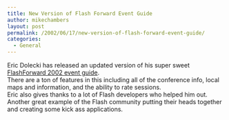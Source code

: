 ```yaml
---
title: New Version of Flash Forward Event Guide
author: mikechambers
layout: post
permalink: /2002/06/17/new-version-of-flash-forward-event-guide/
categories:
  - General
---
```



Eric Dolecki has released an updated version of his super sweet [FlashForward 2002 event guide][1].  
There are a ton of features in this including all of the conference info, local maps and information, and the ability to rate sessions.  
Eric also gives thanks to a lot of Flash developers who helped him out. Another great example of the Flash community putting their heads together and creating some kick ass applications.

 [1]: http://www.ericd.net/guide